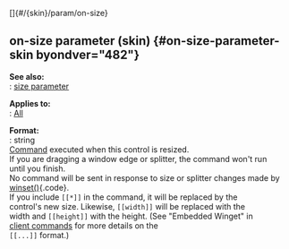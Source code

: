[]{#/{skin}/param/on-size}    
## on-size parameter (skin) {#on-size-parameter-skin byondver="482"}    
**See also:**    
:   [size parameter](/ref/%7Bskin%7D/param/size/size.md)    
<!-- -->    
**Applies to:**    
:   [All](/ref/%7Bskin%7D/control/control.md)    
<!-- -->    
**Format:**    
:   string    
[Command](/ref/%7Bskin%7D/commands/commands.md) executed when this control is resized.    
If you are dragging a window edge or splitter, the command won\'t run    
until you finish.    
No command will be sent in response to size or splitter changes made by    
[winset()](/ref/proc/winset/winset.md){.code}.    
If you include `[[*]]` in the command, it will be replaced by the    
control\'s new size. Likewise, `[[width]]` will be replaced with the    
width and `[[height]]` with the height. (See \"Embedded Winget\" in    
[client commands](/ref/%7Bskin%7D/commands/commands.md) for more details on the    
`[[...]]` format.)  